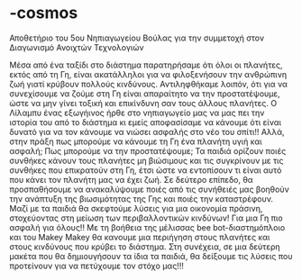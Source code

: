 # -cosmos
Αποθετήριο του 5ου Νηπιαγωγείου Βούλας για την συμμετοχή στον Διαγωνισμό Ανοιχτών Τεχνολογιών

Μέσα από ένα ταξίδι στο διάστημα παρατηρήσαμε ότι όλοι οι πλανήτες, εκτός από τη Γη, είναι ακατάλληλοι για να φιλοξενήσουν την ανθρώπινη ζωή γιατί κρύβουν πολλούς κινδύνους. Αντιληφθήκαμε λοιπόν, ότι για να συνεχίσουμε να ζούμε στη Γη είναι απαραίτητο να την προστατέψουμε, ώστε να μην γίνει τοξική και επικίνδυνη σαν τους άλλους πλανήτες. Ο Λίλαμπυ ένας εξωγήινος ήρθε στο νηπιαγωγείο μας να μας πει την ιστορία του από το διάστημα κι εμείς αποφασίσαμε να κάνουμε ότι είναι δυνατό για να τον κάνουμε να νιώσει ασφαλής στο νέο του σπίτι!! Αλλά, στην πράξη πως μπορούμε να κάνουμε τη Γη ένα πλανήτη υγιή και ασφαλή; Πως μπορούμε να την προστατέψουμε; Τα παιδιά ορίζουν ποιές συνθήκες κάνουν τους πλανήτες μη βιώσιμους και τις συγκρίνουν με τις συνθήκες που επικρατούν στη Γη, έτσι ώστε να εντοπίσουν τι είναι αυτό που κάνει τον πλανήτη μας να έχει ζωή. Σε δεύτερο επίπεδο, θα προσπαθήσουμε να ανακαλύψουμε ποιές από τις συνήθειές μας βοηθούν την ανάπτυξη της βιωσιμότητας της Γης και ποιές την καταστρέφουν. Μαζί με τα παιδιά θα σκεφτούμε λύσεις για μια οικονομία πράσινη, στοχεύοντας στη μείωση των περιβαλλοντικών κινδύνων! Για μια Γη πιο ασφαλή για όλους!! Με τη βοήθεια της μέλισσας bee bot-διαστημόπλοιο και του Makey Makey θα κανουμε μια περιήγηση στους πλανήτες και στους κινδύνους που κρύβει το διάστημα. Στη συνέχεια, σε μια δεύτερη μακέτα που θα δημιουγήσουν τα ίδια τα παιδιά,  θα δείξουμε τις λύσεις που προτείνουν για να πετύχουμε τον στόχο μας!!!
